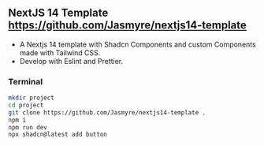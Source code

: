 ## NextJS 14 Template https://github.com/Jasmyre/nextjs14-template

- A Nextjs 14 template with Shadcn Components and custom Components made with Tailwind CSS.
- Develop with Eslint and Prettier.

### Terminal
``` bash
mkdir project
cd project
git clone https://github.com/Jasmyre/nextjs14-template .
npm i
npm run dev
npx shadcn@latest add button

```
